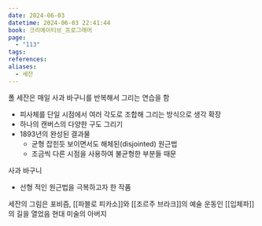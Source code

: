 ```yaml
---
date: 2024-06-03
datetime: 2024-06-03 22:41:44
book: 크리에이티브_프로그래머
page:
  - "113"
tags: 
references: 
aliases:
  - 세잔
---
```

 폴 세잔은 매일 사과 바구니를 반복해서 그리는 연습을 함
 - 피사체를 단일 시점에서 여러 각도로 조합해 그리는 방식으로 생각 확장
 - 하나의 캔버스의 다양한 구도 그리기
 - 1893년의 완성된 결과물
	 - 균형 잡힌듯 보이면서도 해체된(disjointed) 원근법
	 - 조금씩 다른 시점을 사용하여 불균형한 부분들 때문


사과 바구니
- 선형 적인 원근법을 극복하고자 한 작품

세잔의 그림은 포비즘, [[파블로 피카소]]와 [[조르주 브라크]]의 예술 운동인 [[입체파]]의 길을 열었음
현대 미술의 아버지